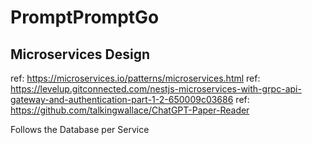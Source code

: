 # PromptPromptGo


## Microservices Design

ref: https://microservices.io/patterns/microservices.html
ref: https://levelup.gitconnected.com/nestjs-microservices-with-grpc-api-gateway-and-authentication-part-1-2-650009c03686
ref: https://github.com/talkingwallace/ChatGPT-Paper-Reader

Follows the Database per Service


